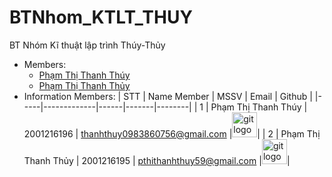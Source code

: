 # BTNhom_KTLT_THUY
BT Nhóm Kĩ thuật lập trình Thúy-Thủy

-  Members:
   -  [Phạm Thị Thanh Thúy](https://github.com/thuyptt610)
   -  [Phạm Thị Thanh Thủy](https://github.com/pthanhthuy95)
-  Information Members:
   | STT | Name Member | MSSV | Email | Github |
   |-----|-------------|------|-------|--------|
   | 1 | Phạm Thị Thanh Thúy | 2001216196 | thanhthuy0983860756@gmail.com |<a href="https://github.com/thuyptt610"><img src="https://img.shields.io/badge/thuyptt610-282C34?logo=github&logoColor=FFFFFF" alt="git logo" title="github" height="40" /></a>|
   | 2 | Phạm Thị Thanh Thủy | 2001216195 | pthithanhthuy59@gmail.com |<a href="https://github.com/pthanhthuy95"><img src="https://img.shields.io/badge/pthanhthuy95-282C34?logo=github&logoColor=FFFFFF" alt="git logo" title="github" height="40" /></a>|

